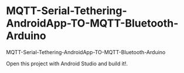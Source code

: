 # MQTT-Serial-Tethering-AndroidApp-TO-MQTT-Bluetooth-Arduino
MQTT-Serial-Tethering-AndroidApp-TO-MQTT-Bluetooth-Arduino

Open this project with Android Studio and build it!.